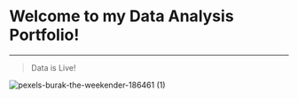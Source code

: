 
# Welcome to my Data Analysis Portfolio!


--------------------------



> Data is Live!



![pexels-burak-the-weekender-186461 (1)](https://user-images.githubusercontent.com/97428597/226112272-471c9bee-1aa4-42ab-804e-9d7f8a3254c8.jpg)




